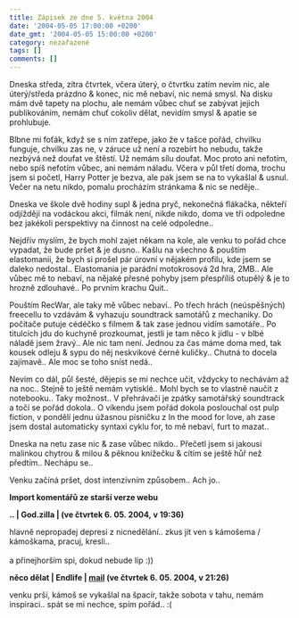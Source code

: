 ```yaml
---
title: Zápisek ze dne 5. května 2004
date: '2004-05-05 17:00:00 +0200'
date_gmt: '2004-05-05 15:00:00 +0200'
category: nezařazené
tags: []
comments: []
---
```

<p>Dneska středa, zítra čtvrtek, včera úterý, o čtvrtku zatím nevím nic, ale úterý/středa prázdno &amp; konec,  nic mě nebaví, nic nemá smysl. Na disku mám dvě tapety na plochu, ale nemám vůbec chuť se zabývat jejich publikováním,  nemám chuť cokoliv dělat, nevidím smysl &amp; apatie se prohlubuje.</p>
<p>Blbne mi foťák, když se s ním zatřepe, jako že v tašce pořád, chvilku funguje, chvilku zas ne, v záruce už  není a rozebírt ho nebudu, takže nezbývá než doufat ve štěstí. Už nemám sílu doufat. Moc proto ani nefotím,  nebo spíš nefotím vůbec, ani nemám náladu. Včera v půl třetí doma, trochu jsem si početl, Harry Potter je bezva,  ale pak jsem se na to vykašlal &amp; usnul. Večer na netu nikdo, pomalu procházím stránkama &amp; nic se neděje..</p>
<p>Dneska ve škole dvě hodiny supl &amp; jedna pryč, nekonečná flákačka, někteří odjíždějí na vodáckou akci,  filmák není, nikde nikdo, doma ve tři odpoledne bez jakékoli perspektivy na činnost na celé odpoledne..</p>
<p>Nejdřív myslím, že bych mohl zajet někam na kole, ale venku to pořád chce vypadat, že bude pršet &amp; je dusno..  Kašlu na všechno &amp; pouštím elastomanii, že bych si prošel pár úrovní v nějakém profilu, kde jsem se daleko  nedostal.. Elastomania je parádní motokrosová 2d hra, 2MB.. Ale vůbec mě to nebaví, na nějaké přesné pohyby  jsem přespříliš otupělý &amp; je to hrozně zdlouhavé.. Po prvním krachu Quit..</p>
<p>Pouštím RecWar, ale taky mě vůbec  nebaví.. Po třech hrách (neúspěšných) freecellu to vzdávám &amp; vyhazuju soundtrack samotářů z mechaniky. Do  počítače putuje cédéčko s filmem &amp; tak zase jednou vidím samotáře.. Po titulcích jdu do kuchyně prozkoumat,  jestli je tam něco k jídlu - v blbé náladě jsem žravý.. Ale nic tam není. Jednou za čas máme doma med,  tak kousek odleju &amp; sypu do něj neskvikové černé kuličky.. Chutná to docela zajímavě.. Ale moc se toho  sníst nedá..</p>
<p>Nevím co dál, půl šesté, dějepis se mi nechce učit, vždycky to nechávám až na noc.. Stejně to ještě nemám  vytisklé.. Mohl bych se to vlastně naučit z notebooku.. Taky možnost.. V přehrávači je zpátky samotářský soundtrack  a točí se pořád dokola.. O víkendu jsem pořád dokola poslouchal ost pulp fiction, v pondělí jednu úžasnou  písničku z In the mood for love, ah zase jsem dostal automaticky syntaxi cyklu for, to mě nebaví, furt to mazat..</p>
<p>Dneska na netu zase nic &amp; zase vůbec nikdo.. Přečetl jsem si jakousi malinkou chytrou &amp; milou &amp; pěknou  knížečku &amp; cítím se ještě hůř než předtím.. Nechápu se..</p>
<p>Venku začíná pršet, dost intenzivním způsobem.. Ach jo..</p>
<div class="import-komentaru">
<p><strong>Import komentářů ze starší verze webu</strong></p>
<div class="comment">
<p style="font-weight:bold"><span class="compredmet">..</span> | <span class="comname">God.zilla</span> | (ve&nbsp;čtvrtek&nbsp;6.&nbsp;05.&nbsp;2004,&nbsp;v&nbsp;19:36)</p>
<p>hlavně nepropadej depresi z nicnedělání.. zkus jít ven s kámošema / kámoškama, pracuj, kresli.. <br>  <br> a přinejhorším spi, dokud nebude líp :)) </p>
</div>
<div class="comment">
<p style="font-weight:bold"><span class="compredmet">něco dělat</span> | <span class="comname">Endlife</span> |  <a href="mailto:jan.martinek@post.cz">mail</a> (ve&nbsp;čtvrtek&nbsp;6.&nbsp;05.&nbsp;2004,&nbsp;v&nbsp;21:26)</p>
<p>venku prší, kámoš se vykašlal na špacír, takže sobota v tahu, nemám inspiraci.. spát se mi nechce, spím pořád.. :( </p>
</div>
</div>
